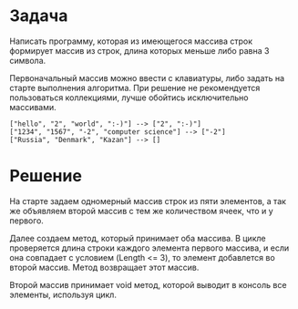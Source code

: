 # Задача

Написать программу, которая из имеющегося массива строк формирует массив из строк, длина которых меньше либо равна 3 символа. 

Первоначальный массив можно ввести с клавиатуры, либо задать на старте выполнения алгоритма. При решение не рекомендуется пользоваться коллекциями, лучше обойтись исключительно массивами.


```
["hello", "2", "world", ":-)"] --> ["2", ":-)"]
["1234", "1567", "-2", "computer science"] --> ["-2"]
["Russia", "Denmark", "Kazan"] --> []
```

# Решение

На старте задаем одномерный массив строк из пяти элементов, а так же объявляем второй массив с тем же количеством ячеек, что и у первого.

Далее создаем метод, который принимает оба массива. В цикле проверяется длина строки каждого элемента первого массива, и если она совпадает с условием (Length <= 3), то элемент добавлется во второй массив. Метод возвращает этот массив.

Второй массив принимает void метод, которой выводит в консоль все элементы, используя цикл.


